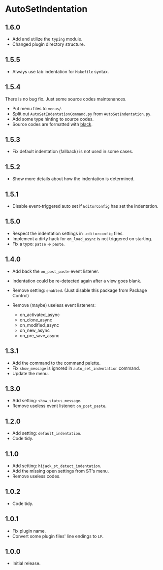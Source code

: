 # AutoSetIndentation


## 1.6.0

- Add and utilize the `typing` module.
- Changed plugin directory structure.


## 1.5.5

- Always use tab indentation for `Makefile` syntax.


## 1.5.4

There is no bug fix. Just some source codes maintenances.

- Put menu files to `menus/`.
- Split out `AutoSetIndentationCommand.py` from `AutoSetIndentation.py`.
- Add some type hinting to source codes.
- Source codes are formatted with [black](https://github.com/psf/black).


## 1.5.3

- Fix default indentation (fallback) is not used in some cases.


## 1.5.2

- Show more details about how the indentation is determined.


## 1.5.1

- Disable event-triggered auto set if `EditorConfig` has set the indentation.


## 1.5.0

- Respect the indentation settings in `.editorconfig` files.
- Implement a dirty hack for `on_load_async` is not triggered on starting.
- Fix a typo: `patse` -> `paste`.


## 1.4.0

- Add back the `on_post_paste` event listener.
- Indentation could be re-detected again after a view goes blank.
- Remove setting: `enabled`. (Just disable this package from Package Control)
- Remove (maybe) useless event listeners:

  - on_activated_async
  - on_clone_async
  - on_modified_async
  - on_new_async
  - on_pre_save_async


## 1.3.1

- Add the command to the command palette.
- Fix `show_message` is ignored in `auto_set_indentation` command.
- Update the menu.


## 1.3.0

- Add setting: `show_status_message`.
- Remove useless event listener: `on_post_paste`.


## 1.2.0

- Add setting: `default_indentation`.
- Code tidy.


## 1.1.0

- Add setting: `hijack_st_detect_indentation`.
- Add the missing open settings from ST's menu.
- Remove useless codes.


## 1.0.2

- Code tidy.


## 1.0.1

- Fix plugin name.
- Convert some plugin files' line endings to `LF`.


## 1.0.0

- Initial release.
